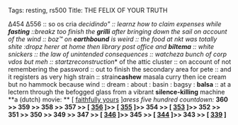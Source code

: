 Tags: resting, rs500
Title: THE FELIX OF YOUR TRUTH
  
∆454 ∆556 :: so os cria **decidindo*" :: learnz how to claim expenses while **fasting** ::breakz too finish the **grilli** after bringing down the sail on account of the wind :: boz™ on **earthbound** is weird :: the food at nkt was totally shite :dropz herer at home then library post office and **biltema** :: white snickers :: the law of unintended consequences :: watcheza bunch of corp vdos but meh :: startz**reconstruction** of the attic cluster :: on account of not remembering the password :: out to finish the secondary area for pete :: and it registers as very high strain :: strain**cashew** masala curry then ice cream but no hammock because wind :: dream : about : basin : bagsy : **balsa** :: at a lectern through the befogged glass from a vibrant **silence-killing** machine  
**a (dutch) movie: ** [ [faithfully yours](https://www.imdb.com/title/tt20119468/?ref_=fn_al_tt_1) ]_aress five hundred countdown:_ **360 >> 359 >> 358 >> 357 >> [ [356](https://www.allmusic.com/album/gris-gris-mw0000263588) ]>> [ [355](https://www.allmusic.com/album/black-sabbath-mw0000652046) ]>> 354 >> [ [353](https://www.allmusic.com/album/the-cars-mw0000189317) ]>> 352 >> 351 >> 350 >> 349 >> 347 >> [ [346](https://www.allmusic.com/album/am-mw0002557264) ]>> 345 >> [ [344](https://www.allmusic.com/album/funky-kingston-mw0000202872) ]>> 343 >> [ [339](https://www.allmusic.com/album/rhythm-nation-1814-mw0000532143) ]**  
